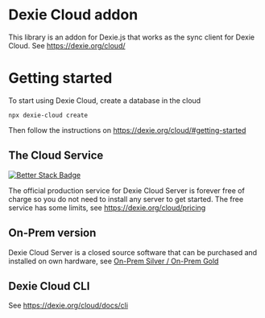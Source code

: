 # Dexie Cloud addon

This library is an addon for Dexie.js that works as the sync client for Dexie Cloud. See https://dexie.org/cloud/

# Getting started

To start using Dexie Cloud, create a database in the cloud

```
npx dexie-cloud create
```

Then follow the instructions on https://dexie.org/cloud/#getting-started

## The Cloud Service

[![Better Stack Badge](https://uptime.betterstack.com/status-badges/v2/monitor/jist.svg)](https://uptime.betterstack.com/?utm_source=status_badge)

The official production service for Dexie Cloud Server is forever free of charge so you do not need to install any server to get started. The free service has some limits, see https://dexie.org/cloud/pricing

## On-Prem version

Dexie Cloud Server is a closed source software that can be purchased and installed on own hardware, see [On-Prem Silver / On-Prem Gold](https://dexie.org/cloud/pricing)

## Dexie Cloud CLI

See https://dexie.org/cloud/docs/cli

